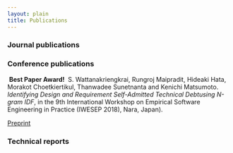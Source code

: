 ```yaml
---
layout: plain
title: Publications
---
```


### Journal publications

### Conference publications
<i class="fa fa-certificate" aria-hidden="true"></i>&nbsp;**Best Paper Award!**&nbsp;<i class="fa fa-certificate" aria-hidden="true"></i>&nbsp;S. Wattanakriengkrai, Rungroj Maipradit, Hideaki Hata, Morakot Choetkiertikul, Thanwadee Sunetnanta and Kenichi Matsumoto. *Identifying Design and Requirement Self-Admitted Technical Debtusing N-gram IDF*, in the 9th International Workshop on Empirical Software Engineering in Practice (IWESEP 2018), Nara, Japan).

[Preprint](files/technical_debt_classification.pdf)

### Technical reports
